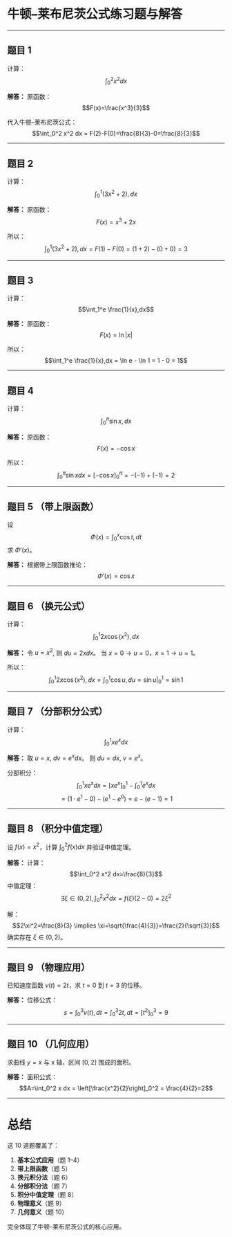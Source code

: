 
# 牛顿–莱布尼茨公式练习题与解答

---

## 题目 1

计算：
$$\int_0^2 x^2 dx$$

**解答：**
原函数：
$$F(x)=\frac{x^3}{3}$$
  
代入牛顿–莱布尼茨公式：
$$\int_0^2 x^2 dx = F(2)-F(0)=\frac{8}{3}-0=\frac{8}{3}$$

---

## 题目 2

计算：
$$\int_0^1 (3x^2+2),dx$$

**解答：**
原函数：
$$F(x)=x^3+2x$$
  
所以：
$$\int_0^1 (3x^2+2),dx = F(1)-F(0)=(1+2)-(0+0)=3$$

---

## 题目 3

计算：
$$\int_1^e \frac{1}{x},dx$$

**解答：**
原函数：
$$F(x)=\ln|x|$$
  
所以：
$$\int_1^e \frac{1}{x},dx = \ln e - \ln 1 = 1 - 0 = 1$$

---

## 题目 4

计算：
$$\int_0^\pi \sin x , dx$$

**解答：**
原函数：
$$F(x)=-\cos x$$
  
所以：
$$\int_0^\pi \sin x dx = [-\cos x]_0^\pi = -(-1)+(-1)=2$$

---

## 题目 5 （带上限函数）

设
$$\Phi(x)=\int_0^x \cos t , dt$$
求 $\Phi'(x)$。

**解答：**
根据带上限函数推论：
$$\Phi'(x)=\cos x$$

---

## 题目 6 （换元公式）

计算：
$$\int_0^1 2x \cos(x^2),dx$$

**解答：**
令 $u=x^2$, 则 $du=2x dx$。
当 $x=0 \to u=0$，$x=1 \to u=1$。
  
所以：
$$\int_0^1 2x \cos(x^2),dx = \int_0^1 \cos u,du = \sin u\Big|_0^1=\sin 1$$

---

## 题目 7 （分部积分公式）

计算：
$$\int_0^1 x e^x dx$$

**解答：**
取 $u=x$, $dv=e^x dx$。
则 $du=dx$, $v=e^x$。
  
分部积分：
$$\int_0^1 x e^x dx = [x e^x]_0^1 - \int_0^1 e^x dx$$
$$= (1\cdot e^1 - 0) - (e^1-e^0) = e - (e-1)=1$$

---

## 题目 8 （积分中值定理）

设 $f(x)=x^2$，计算 $\int_0^2 f(x) dx$ 并验证中值定理。

**解答：**
计算：
$$\int_0^2 x^2 dx=\frac{8}{3}$$
中值定理：
$$\exists \xi\in(0,2), \int_0^2 x^2 dx=f(\xi)(2-0)=2\xi^2$$
  
解：
$$2\xi^2=\frac{8}{3} \implies \xi=\sqrt{\frac{4}{3}}=\frac{2}{\sqrt{3}}$$
确实存在 $\xi\in(0,2)$。

---

## 题目 9 （物理应用）

已知速度函数 $v(t)=2t$，求 $t=0$ 到 $t=3$ 的位移。

**解答：**
位移公式：
$$s=\int_0^3 v(t),dt=\int_0^3 2t,dt=\left[t^2\right]_0^3=9$$

---

## 题目 10 （几何应用）

求曲线 $y=x$ 与 x 轴，区间 $[0,2]$ 围成的面积。

**解答：**
面积公式：
$$A=\int_0^2 x dx = \left[\frac{x^2}{2}\right]_0^2 = \frac{4}{2}=2$$

---

# 总结

这 10 道题覆盖了：

1. **基本公式应用**（题 1–4）
2. **带上限函数**（题 5）
3. **换元积分法**（题 6）
4. **分部积分法**（题 7）
5. **积分中值定理**（题 8）
6. **物理意义**（题 9）
7. **几何意义**（题 10）

完全体现了牛顿–莱布尼茨公式的核心应用。



